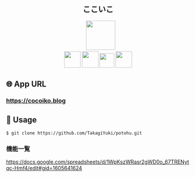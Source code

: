 
<h2 align="center">ここいこ</h2>

<p align="center">
　<img src="https://user-images.githubusercontent.com/62293736/90363999-95266f00-e09e-11ea-83a4-327a634c7eed.jpg" width="80px;" />
  
  <br>
  <img src="https://user-images.githubusercontent.com/62293736/90370159-e7b85900-e0a7-11ea-81e4-af2d57e3972e.png" height="45px;" />
  <img src="https://user-images.githubusercontent.com/62293736/90370307-2ea64e80-e0a8-11ea-94d2-9e7519373753.png" height="45px;" />
  <img src="https://user-images.githubusercontent.com/62293736/90370568-92307c00-e0a8-11ea-9faa-d8a538292acb.png" height="40px;" />
  <img src="https://user-images.githubusercontent.com/62293736/90370869-0f5bf100-e0a9-11ea-8ab0-8b514cc645a8.png" height="45px;" />
</p>


## 🌐 App URL

### **https://cocoiko.blog**  

## 💬 Usage

`$ git clone https://github.com/TakagiYuki/potohu.git`

### 機能一覧
https://docs.google.com/spreadsheets/d/1WpKszWRasr2gWD0o_67TRENytqc-Hmf4/edit#gid=1605641624


